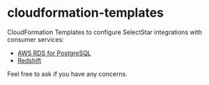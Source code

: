 # cloudformation-templates

CloudFormation Templates to configure SelectStar integrations with consumer services:

* [AWS RDS for PostgreSQL](./rds-for-postgresql/README.md)
* [Redshift](./redshift/README.md)

Feel free to ask if you have any concerns.